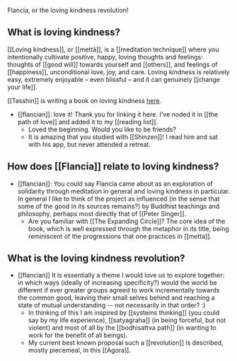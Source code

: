 Flancia, or the loving kindness revolution!

## What is loving kindness?
[[Loving kindness]], or [[mettā]], is a [[meditation technique]] where you intentionally cultivate positive, happy, loving thoughts and feelings: thoughts of [[good will]] towards yourself and [[others]], and feelings of [[happiness]], unconditional love, joy, and care. Loving kindness is relatively easy, extremely enjoyable – even blissful – and it can genuinely [[change your life]].

[[Tasshin]] is writing a book on loving kindness [here](https://tasshin.com/metta-book).

- [[flancian]]: love it! Thank you for linking it here. I've noded it in [[the path of love]] and added it to my [[reading list]].
    - Loved the beginning. Would you like to be friends?
    - It is amazing that you studied with [[Shinzen]]! I read him and sat with his app, but never attended a retreat.

## How does [[Flancia]] relate to loving kindness?

- [[flancian]]: You could say Flancia came about as an exploration of solidarity through meditation in general and loving kindness in particular. In general I like to think of the project as influenced (in the sense that some of the good in its sources remains?) by Buddhist teachings and philosophy, perhaps most directly that of [[Peter Singer]].
    - Are you familiar with [[The Expanding Circle]]? The core idea of the book, which is well expressed through the metaphor in its title, being reminiscent of the progressions that one practices in [[metta]].

## What is the loving kindness revolution?

- [[flancian]] It is essentially a theme I would love us to explore together: in which ways (ideally of increasing specificity?) would the world be different if ever greater groups agreed to work incrementally towards the common good, leaving their small selves behind and reaching a state of mutual understanding -- not necessarily in that order? :)
    - In thinking of this I am inspired by [[systems thinking]] (you could say by my life experience), [[satyagraha]] (in being forceful, but not violent) and most of all by the [[bodhisattva path]] (in wanting to work for the benefit of all beings).
    - My current best known proposal such a [[revolution]] is described, mostly piecemeal, in this [[Agora]].